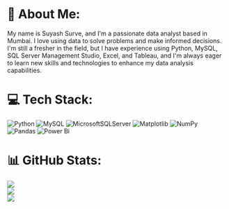 # 💫 About Me:
My name is Suyash Surve, and I'm a passionate data analyst based in Mumbai. I love using data to solve problems and make informed decisions. I'm still a fresher in the field, but I have experience using Python, MySQL, SQL Server Management Studio, Excel, and Tableau, and I'm always eager to learn new skills and technologies to enhance my data analysis capabilities.


# 💻 Tech Stack:
![Python](https://img.shields.io/badge/python-3670A0?style=for-the-badge&logo=python&logoColor=ffdd54) ![MySQL](https://img.shields.io/badge/mysql-%2300000f.svg?style=for-the-badge&logo=mysql&logoColor=white) ![MicrosoftSQLServer](https://img.shields.io/badge/Microsoft%20SQL%20Server-CC2927?style=for-the-badge&logo=microsoft%20sql%20server&logoColor=white) ![Matplotlib](https://img.shields.io/badge/Matplotlib-%23ffffff.svg?style=for-the-badge&logo=Matplotlib&logoColor=black) ![NumPy](https://img.shields.io/badge/numpy-%23013243.svg?style=for-the-badge&logo=numpy&logoColor=white) ![Pandas](https://img.shields.io/badge/pandas-%23150458.svg?style=for-the-badge&logo=pandas&logoColor=white) ![Power Bi](https://img.shields.io/badge/power_bi-F2C811?style=for-the-badge&logo=powerbi&logoColor=black)
# 📊 GitHub Stats:
![](https://github-readme-stats.vercel.app/api?username=suyashsurve2001&theme=dark&hide_border=true&include_all_commits=false&count_private=false)<br/>
![](https://github-readme-streak-stats.herokuapp.com/?user=suyashsurve2001&theme=dark&hide_border=true)<br/>
![](https://github-readme-stats.vercel.app/api/top-langs/?username=suyashsurve2001&theme=dark&hide_border=true&include_all_commits=false&count_private=false&layout=compact)




<!-- Proudly created with GPRM ( https://gprm.itsvg.in ) -->


